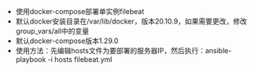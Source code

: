 - 使用docker-compose部署单实例filebeat
- 默认docker安装目录在/var/lib/docker，版本20.10.9，如果需要更改，修改group_vars/all中的变量
- 默认docker-compose版本1.29.0
- 使用方法：先编辑hosts文件为要部署的服务器IP，然后执行：ansible-playbook -i hosts filebeat.yml
